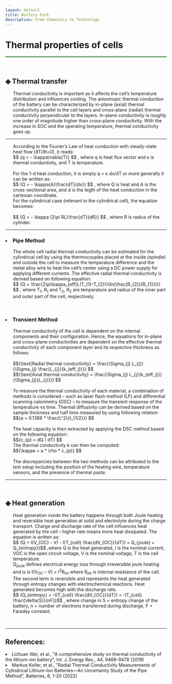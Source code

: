 ```yaml
---
layout: default
title: Battery Park
description: From Chemistry to Technology
---
```


<head>
  <h1> Thermal properties of cells<i class="arrow right"></i></h1>
  <hr style="background: linear-gradient(#4a8049, #d8f5d0); height: 5px; border: none;">
  <br>
  <script src='https://cdnjs.cloudflare.com/ajax/libs/mathjax/2.7.4/MathJax.js?config=default'></script>
</head>
<body>
  <h2>&#9672; Thermal transfer </h2>
  <ul>Thermal conductivity is important as it affects the cell’s temperature distribution and influences cooling. The anisotropic thermal conduction of the battery can be characterized by in-plane (axial) thermal conductivity parallel to the cell layers and cross-plane (radial) thermal conductivity perpendicular to the layers. In-plane conductivity is roughly one order of magnitude higher than cross-plane conductivity. With the increase in SOC and the operating temperature, thermal conductivity goes up.</ul>
  <hr>
  <ul>According to the Fourier’s Law of heat conduction with steady-state heat flow (∂T/∂t=0), it reads:
    <br>
    $$ {q = - \kappa\nabla{T}} $$ , where q is heat flux vector and &#x3BA; is thermal conductivity, and T is temperature.
    <br><br>
    For the 1-d heat conduction, it is simply q = &#x3BA; dx/dT or more generally it can be written as:
    <br>
     $$ {Q = - \kappa{A}\frac{dT}{dx}} $$ , where Q is heat and A is the cross-sectional area, and d is the legth of the heat conduction in the cartesian coordinate.
    <br>
    For the cylindrical case (relevant to the cylindrical cell), the equation becomes:
    <br><br>
    $$ {Q = - \kappa (2\pi RL)\frac{dT}{dR}} $$ , where R is radius of the cylinder.
    <br>
  </ul>
  <hr>
  <h3><li>Pipe Method</li></h3>
  <ul>The whole cell radial thermal conductivity can be estimated for the cylindrical cell by using the thermocouples placed at the inside (spindle) and outside the cell to measure the temperature difference and the metal alloy wire to heat the cell’s center using a DC power supply for applying different currents. The effective radial thermal conductivity is derived based on following equation: 
    <br>
    $$ {Q = \frac{2\pi\kappa_{eff}L(T_{1}-T_{2})}{ln(\frac{R_{2}}{R_{1}})}} $$  , where T<sub>1</sub>, R<sub>1</sub> and T<sub>2</sub>, R<sub>2</sub> are temperature and radius of the inner part and outer part of the cell, respectively. 
  </ul>
  <br>
  <h3><li>Transient Method</li></h3>
  <ul>Thermal conductivity of the cell is dependent on the internal components and their configuration. Hence, the equations for in-plane and cross-plane conductivities are dependent on the effective thermal conductivity of each component layer and its respective thickness as follows: 
    <br><br>
    $${\text{Radial thermal conductivity} = \frac{\Sigma_{j} L_{j}}{\Sigma_{j} \frac{L_{j}}{k_{eff, j}}}} $$  
    <br>
    $${\text{Axial thermal conductivity} = \frac{\Sigma_{j} L_{j}{k_{eff, j}}}{\Sigma_{j}{L_{j}}}} $$  
    <br>
    <br>
    To measure the thermal conductivity of each material, a combination of methods is considered – such as laser flash method (LF) and differential scanning calorimetry (DSC) – to measure the transient response of the temperature vs time. Thermal diffusivity can be derived based on the sample thickness and half time measured by using following relation:
    $${a = 0.1388 * \frac{L^2}{t_{1/2}}} $$
    <br><br>
    The heat capacity is then extracted by applying the DSC method based on the following equation:
    <br>
    $${c_{p} = dQ / dT} $$
    <br>
    The thermal conductivity <i>k</i> can then be computed: 
    <br>
    $${\kappa = a * \rho * c_{p}} $$
    <br><br>
    The discrepancies between the two methods can be attributed to the test setup including the position of the heating wire, temperature sensors, and the presence of thermal paste. 
  </ul>
  <hr>
  <br>
  <h2>&#9672; Heat generation </h2>
  <ul> 
    Heat generation inside the battery happens through both Joule heating and reversible heat generation at solid and electrolyte during the charge transport. Charge and discharge rate of the cell influences heat generated by the cell – higher rate means more heat dissipated. The equation is written as:
    <br>
    $$ {Q = I(V_{OC} - V) - I(T_{cell} \frac{dV_{OC}}{dT}) = Q_{joule} + Q_{entropy}}$$ ,where Q is the heat generated, I is the nominal current, VOC is the open circuit voltage, V is the nominal voltage, T is the cell temperature.
    <br>
    Q<sub>joule</sub> defines electrical energy loss through irreversible joule heating and is is I(V<sub>OC</sub> – V) = I<sup>2</sup>R<sub>int</sub> where R<sub>int</sub> is internal resistance of the cell. The second term is reversible and represents the heat generated through entropy changes with electrochemical reactions. Heat generated becomes high with the discharge rate. <br>
    $$ {Q_{entropy} = -I(T_{cell} \frac{dV_{OC}}{dT}) = -IT_{cell} \frac{\delta{S}}{nF}}$$ , where change in S = entropy change of the battery, n = number of electrons transferred during discharge, F = Faraday constant. 
    <br>
  </ul> 
  <br>
  <hr>
  <h2> References: </h2>
  <li> Lichuan Wei, et al., "A comprehensive study on thermal conductivity of the lithium-ion battery", Int. J. Energy Res., 44, 9466-9478 (2019) </li>
  <li> Markus Koller, et al., "Radial Thermal Conductivity Measurements of Cylindrical Lithium-Ion Batteries—An Uncertainty Study of the Pipe Method", Batteries, 8, 1-20 (2022) </li> 
</body>


